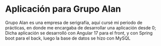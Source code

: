 # Aplicación para Grupo Alan

Grupo Alan es una empresa de serigrafía, aquí cursé mi periodo de prácticas, en donde me encargaba de desarrollar una aplicación desde 0; Dicha aplicación se desarrolló con Angular 17 para el front, y con Spring boot para el back, luego la base de datos se hizo con MySQL
